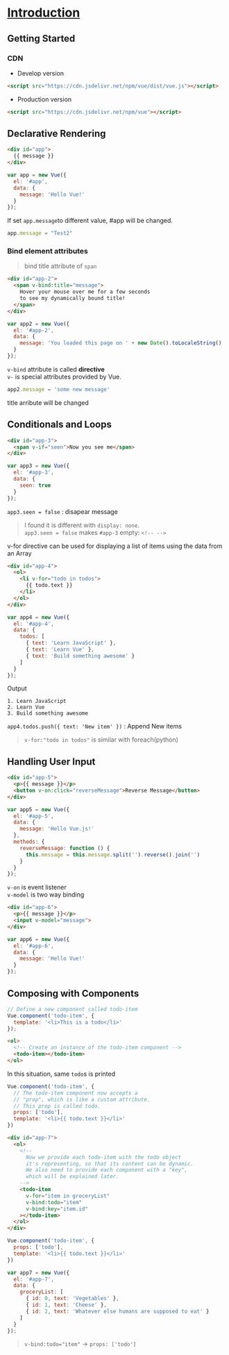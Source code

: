 # [Introduction](https://vuejs.org/v2/guide/)

## Getting Started

### CDN

- Develop version

 ```html
 <script src="https://cdn.jsdelivr.net/npm/vue/dist/vue.js"></script>
 ```

- Production version  

 ```html
 <script src="https://cdn.jsdelivr.net/npm/vue"></script>
 ```

## Declarative Rendering

```html
<div id="app">
  {{ message }}
</div>
```

```javascript
var app = new Vue({
  el: '#app',
  data: {
    message: 'Hello Vue!'
  }
});
```

If set `app.message`to different value, #app will be changed.  

```js
app.message = "Test2"
```

### Bind element attributes

> bind title attribute of `span`

```html
<div id="app-2">
  <span v-bind:title="message">
    Hover your mouse over me for a few seconds
    to see my dynamically bound title!
  </span>
</div>
```

```js
var app2 = new Vue({
  el: '#app-2',
  data: {
    message: 'You loaded this page on ' + new Date().toLocaleString()
  }
});
```

`v-bind` attribute is called __directive__  
`v-` is special attributes provided by Vue.

```js
app2.message = 'some new message'
```

title arribute will be changed

## Conditionals and Loops

```html
<div id="app-3">
  <span v-if="seen">Now you see me</span>
</div>
```

```js
var app3 = new Vue({
  el: '#app-3',
  data: {
    seen: true
  }
});
```

`app3.seen = false` : disapear message
> I found it is different with `display: none`.  
`app3.seen = false` makes `#app-3` empty: `<!-- -->`

v-for directive can be used for displaying a list of items using the data from an Array

```html
<div id="app-4">
  <ol>
    <li v-for="todo in todos">
      {{ todo.text }}
    </li>
  </ol>
</div>
```

```js
var app4 = new Vue({
  el: '#app-4',
  data: {
    todos: [
      { text: 'Learn JavaScript' },
      { text: 'Learn Vue' },
      { text: 'Build something awesome' }
    ]
  }
});
```

Output

```text
1. Learn JavaScript
2. Learn Vue
3. Build something awesome
```

`app4.todos.push({ text: 'New item' })` : Append New items

> `v-for:"todo in todos"` is similar with foreach(python)

## Handling User Input

```html
<div id="app-5">
  <p>{{ message }}</p>
  <button v-on:click="reverseMessage">Reverse Message</button>
</div>
```

```javascript
var app5 = new Vue({
  el: '#app-5',
  data: {
    message: 'Hello Vue.js!'
  },
  methods: {
    reverseMessage: function () {
      this.message = this.message.split('').reverse().join('')
    }
  }
});
```

`v-on` is event listener  
`v-model` is two way binding

```html
<div id="app-6">
  <p>{{ message }}</p>
  <input v-model="message">
</div>
```

```js
var app6 = new Vue({
  el: '#app-6',
  data: {
    message: 'Hello Vue!'
  }
});
```

## Composing with Components

```js
// Define a new component called todo-item
Vue.component('todo-item', {
  template: '<li>This is a todo</li>'
});
```

```html
<ol>
  <!-- Create an instance of the todo-item component -->
  <todo-item></todo-item>
</ol>
```

In this situation, same `todo`s is printed

```js
Vue.component('todo-item', {
  // The todo-item component now accepts a
  // "prop", which is like a custom attribute.
  // This prop is called todo.
  props: ['todo'],
  template: '<li>{{ todo.text }}</li>'
})
```

```html
<div id="app-7">
  <ol>
    <!--
      Now we provide each todo-item with the todo object
      it's representing, so that its content can be dynamic.
      We also need to provide each component with a "key",
      which will be explained later.
    -->
    <todo-item
      v-for="item in groceryList"
      v-bind:todo="item"
      v-bind:key="item.id"
    ></todo-item>
  </ol>
</div>
```

```js
Vue.component('todo-item', {
  props: ['todo'],
  template: '<li>{{ todo.text }}</li>'
})

var app7 = new Vue({
  el: '#app-7',
  data: {
    groceryList: [
      { id: 0, text: 'Vegetables' },
      { id: 1, text: 'Cheese' },
      { id: 2, text: 'Whatever else humans are supposed to eat' }
    ]
  }
});
```

> `v-bind:todo="item"` -> `props: ['todo']`
